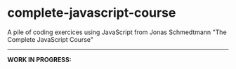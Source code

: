 # complete-javascript-course
A pile of coding exercices using JavaScript from Jonas Schmedtmann "The Complete JavaScript Course" 

<hr> 

**WORK IN PROGRESS:**
